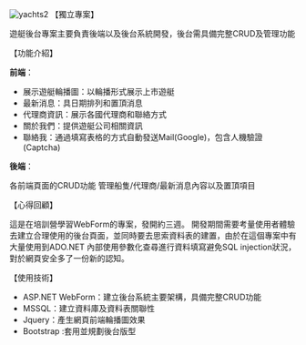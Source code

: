 ![yachts2](https://hackmd.io/_uploads/SkyZb9PWC.jpg)
【獨立專案】

遊艇後台專案主要負責後端以及後台系統開發，後台需具備完整CRUD及管理功能

【功能介紹】

**前端**：
* 展示遊艇輪播圖：以輪播形式展示上市遊艇
* 最新消息：具日期排列和置頂消息
* 代理商資訊：展示各國代理商和聯絡方式
* 關於我們：提供遊艇公司相關資訊
* 聯絡我：通過填寫表格的方式自動發送Mail(Google)，包含人機驗證(Captcha)

**後端**：

各前端頁面的CRUD功能
管理船隻/代理商/最新消息內容以及置頂項目


【心得回顧】

這是在培訓營學習WebForm的專案，發開約三週。
開發期間需要考量使用者體驗去建立合理使用的後台頁面，並同時要去思索資料表的建置，由於在這個專案中有大量使用到ADO.NET
內部使用參數化查尋進行資料填寫避免SQL injection狀況，對於網頁安全多了一份新的認知。

【使用技術】

* ASP.NET WebForm：建立後台系統主要架構，具備完整CRUD功能
* MSSQL：建立資料庫及資料表關聯性
* Jquery：產生網頁前端輪播圖效果
* Bootstrap :套用並規劃後台版型
